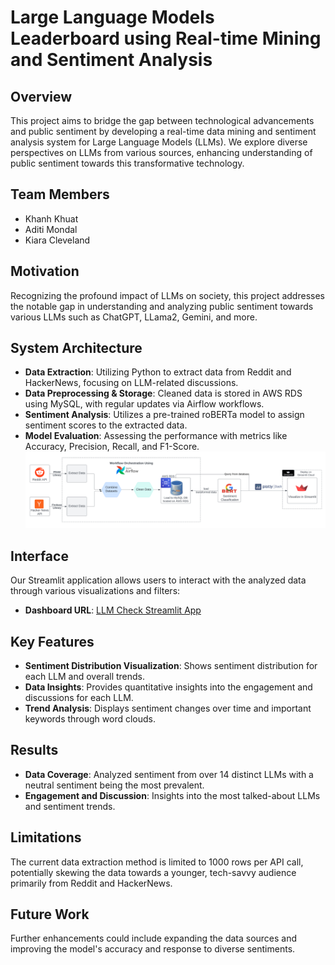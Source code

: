 # Large Language Models Leaderboard using Real-time Mining and Sentiment Analysis

## Overview
This project aims to bridge the gap between technological advancements and public sentiment by developing a real-time data mining and sentiment analysis system for Large Language Models (LLMs). We explore diverse perspectives on LLMs from various sources, enhancing understanding of public sentiment towards this transformative technology.

## Team Members
- Khanh Khuat
- Aditi Mondal
- Kiara Cleveland

## Motivation
Recognizing the profound impact of LLMs on society, this project addresses the notable gap in understanding and analyzing public sentiment towards various LLMs such as ChatGPT, LLama2, Gemini, and more.

## System Architecture
- **Data Extraction**: Utilizing Python to extract data from Reddit and HackerNews, focusing on LLM-related discussions.
- **Data Preprocessing & Storage**: Cleaned data is stored in AWS RDS using MySQL, with regular updates via Airflow workflows.
- **Sentiment Analysis**: Utilizes a pre-trained roBERTa model to assign sentiment scores to the extracted data.
- **Model Evaluation**: Assessing the performance with metrics like Accuracy, Precision, Recall, and F1-Score.  
![Data Architecture](data_architecture.png)

## Interface
Our Streamlit application allows users to interact with the analyzed data through various visualizations and filters:
- **Dashboard URL**: [LLM Check Streamlit App](https://llmcheck.streamlit.app/)

## Key Features
- **Sentiment Distribution Visualization**: Shows sentiment distribution for each LLM and overall trends.
- **Data Insights**: Provides quantitative insights into the engagement and discussions for each LLM.
- **Trend Analysis**: Displays sentiment changes over time and important keywords through word clouds.

## Results
- **Data Coverage**: Analyzed sentiment from over 14 distinct LLMs with a neutral sentiment being the most prevalent.
- **Engagement and Discussion**: Insights into the most talked-about LLMs and sentiment trends.

## Limitations
The current data extraction method is limited to 1000 rows per API call, potentially skewing the data towards a younger, tech-savvy audience primarily from Reddit and HackerNews.

## Future Work
Further enhancements could include expanding the data sources and improving the model's accuracy and response to diverse sentiments.
